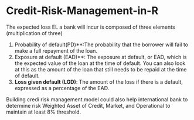 # Credit-Risk-Management-in-R

The expected loss EL a bank will incur is composed of three elements (multiplication of three)
1. Probability of default(PD)**:The probability that the borrower will fail to make a full repayment of the loan.
2. Exposure at default (EAD)**: The exposure at default, or EAD, which is the expected value of the loan at the time of default. You can also look at this as the amount of the loan that still needs to be repaid at the time of default.
3. **Loss given default (LGD)**: The amount of the loss if there is a default, expressed as a percentage of the EAD.

Building credi risk management model could also help international bank to determine risk Weighted Asset of Credit, Market, and Operational to maintain at least 8% threshold.
